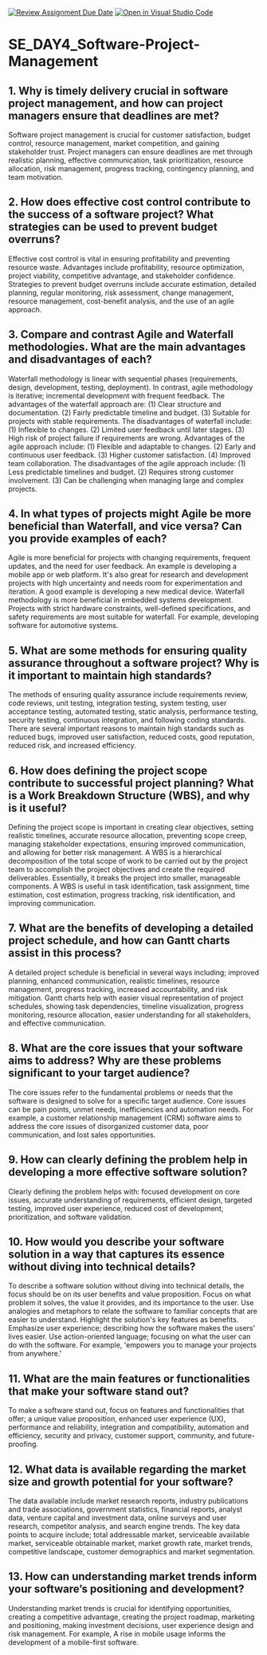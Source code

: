 [![Review Assignment Due Date](https://classroom.github.com/assets/deadline-readme-button-22041afd0340ce965d47ae6ef1cefeee28c7c493a6346c4f15d667ab976d596c.svg)](https://classroom.github.com/a/9pw6JKcu)
[![Open in Visual Studio Code](https://classroom.github.com/assets/open-in-vscode-2e0aaae1b6195c2367325f4f02e2d04e9abb55f0b24a779b69b11b9e10269abc.svg)](https://classroom.github.com/online_ide?assignment_repo_id=18827408&assignment_repo_type=AssignmentRepo)
# SE_DAY4_Software-Project-Management
## 1. Why is timely delivery crucial in software project management, and how can project managers ensure that deadlines are met?
Software project management is crucial for customer satisfaction, budget control, resource management, market competition, and gaining stakeholder trust. Project managers can ensure deadlines are met through realistic planning, effective communication, task prioritization, resource allocation, risk management, progress tracking, contingency planning, and team motivation. 
## 2. How does effective cost control contribute to the success of a software project? What strategies can be used to prevent budget overruns?
Effective cost control is vital in ensuring profitability and preventing resource waste. Advantages include profitability, resource optimization, project viability, competitive advantage, and stakeholder confidence. Strategies to prevent budget overruns include accurate estimation, detailed planning, regular monitoring, risk assessment, change management, resource management, cost-benefit analysis, and the use of an agile approach. 
## 3. Compare and contrast Agile and Waterfall methodologies. What are the main advantages and disadvantages of each?
Waterfall methodology is linear with sequential phases (requirements, design, development, testing, deployment). In contrast, agile methodology is iterative; incremental development with frequent feedback. The advantages of the waterfall approach are: (1) Clear structure and documentation. (2) Fairly predictable timeline and budget. (3) Suitable for projects with stable requirements. The disadvantages of waterfall include: (1) Inflexible to changes. (2) Limited user feedback until later stages. (3) High risk of project failure if requirements are wrong. Advantages of the agile approach include: (1) Flexible and adaptable to changes. (2) Early and continuous user feedback. (3) Higher customer satisfaction. (4) Improved team collaboration. The disadvantages of the agile approach include: (1) Less predictable timelines and budget. (2) Requires strong customer involvement. (3) Can be challenging when managing large and complex projects.
## 4. In what types of projects might Agile be more beneficial than Waterfall, and vice versa? Can you provide examples of each?
Agile is more beneficial for projects with changing requirements, frequent updates, and the need for user feedback. An example is developing a mobile app or web platform. It's also great for research and development projects with high uncertainty and needs room for experimentation and iteration. A good example is developing a new medical device. Waterfall methodology is more beneficial in embedded systems development. Projects with strict hardware constraints, well-defined specifications, and safety requirements are most suitable for waterfall. For example, developing software for automotive systems. 
## 5. What are some methods for ensuring quality assurance throughout a software project? Why is it important to maintain high standards?
The methods of ensuring quality assurance include requirements review, code reviews, unit testing, integration testing, system testing, user acceptance testing, automated testing, static analysis, performance testing, security testing, continuous integration, and following coding standards. There are several important reasons to maintain high standards such as reduced bugs, improved user satisfaction, reduced costs, good reputation, reduced risk, and increased efficiency.
## 6. How does defining the project scope contribute to successful project planning? What is a Work Breakdown Structure (WBS), and why is it useful?
Defining the project scope is important in creating clear objectives, setting realistic timelines, accurate resource allocation, preventing scope creep, managing stakeholder expectations, ensuring improved communication, and allowing for better risk management.  A WBS is a hierarchical decomposition of the total scope of work to be carried out by the project team to accomplish the project objectives and create the required deliverables. Essentially, it breaks the project into smaller, manageable components. A WBS is useful in task identification, task assignment, time estimation, cost estimation, progress tracking, risk identification, and improving communication.
## 7. What are the benefits of developing a detailed project schedule, and how can Gantt charts assist in this process?
A detailed project schedule is beneficial in several ways including; improved planning, enhanced communication, realistic timelines, resource management, progress tracking, increased accountability, and risk mitigation. Gantt charts help with easier visual representation of project schedules, showing task dependencies, timeline visualization, progress monitoring, resource allocation, easier understanding for all stakeholders, and effective communication.
## 8. What are the core issues that your software aims to address? Why are these problems significant to your target audience?
The core issues refer to the fundamental problems or needs that the software is designed to solve for a specific target audience. Core issues can be pain points, unmet needs, inefficiencies and automation needs. For example, a customer relationship management (CRM) software aims to address the core issues of disorganized customer data, poor communication, and lost sales opportunities. 
## 9. How can clearly defining the problem help in developing a more effective software solution?
Clearly defining the problem helps with: focused development on core issues, accurate understanding of requirements, efficient design, targeted testing, improved user experience, reduced cost of development, prioritization, and software validation.
## 10. How would you describe your software solution in a way that captures its essence without diving into technical details?
To describe a software solution without diving into technical details, the focus should be on its user benefits and value proposition. Focus on what problem it solves, the value it provides, and its importance to the user. Use analogies and metaphors to relate the software to familiar concepts that are easier to understand. Highlight the solution's key features as benefits. Emphasize user experience; describing how the software makes the users' lives easier. Use action-oriented language; focusing on what the user can do with the software. For example, 'empowers you to manage your projects from anywhere.'
## 11. What are the main features or functionalities that make your software stand out?
To make a software stand out, focus on features and functionalities that offer; a unique value proposition, enhanced user experience (UX), performance and reliability, integration and compatibility, automation and efficiency, security and privacy, customer support, community, and future-proofing. 
## 12. What data is available regarding the market size and growth potential for your software?
The data available include market research reports, industry publications and trade associations, government statistics, financial reports, analyst data, venture capital and investment data, online surveys and user research, competitor analysis, and search engine trends. The key data points to acquire include; total addressable market, serviceable avaiilable market, serviceable obtainable market, market growth rate, market trends, competitive landscape, customer demographics and market segmentation.
## 13. How can understanding market trends inform your software’s positioning and development?
Understanding market trends is crucial for identifying opportunities, creating a competitive advantage, creating the project roadmap, marketing and positioning, making investment decisions, user experience design and risk management. For example, A rise in mobile usage informs the development of a mobile-first software. 
